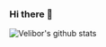 ### Hi there 👋

![Velibor's github stats](https://github-readme-stats.vercel.app/api?username=velibor7)
